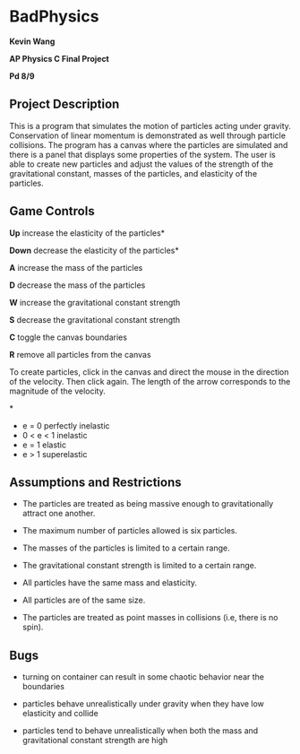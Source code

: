 # BadPhysics

**Kevin Wang**

**AP Physics C Final Project**

**Pd 8/9**

## Project Description

This is a program that simulates the motion of particles acting under gravity. Conservation of linear momentum is demonstrated as well through particle collisions. The program has a canvas where the particles are simulated and there is a panel that displays some properties of the system. The user is able to create new particles and adjust the values of the strength of the gravitational constant, masses of the particles, and elasticity of the particles.

## Game Controls

**Up** increase the elasticity of the particles*

**Down** decrease the elasticity of the particles*

**A** increase the mass of the particles

**D** decrease the mass of the particles

**W** increase the gravitational constant strength

**S** decrease the gravitational constant strength

**C** toggle the canvas boundaries

**R** remove all particles from the canvas

To create particles, click in the canvas and direct the mouse in the direction of the velocity. Then click again. The length of the arrow corresponds to the magnitude of the velocity.

\*
 - e = 0 perfectly inelastic
 - 0 < e < 1 inelastic
 - e = 1 elastic
 - e > 1 superelastic

## Assumptions and Restrictions

- The particles are treated as being massive enough to gravitationally attract one another.

- The maximum number of particles allowed is six particles.

- The masses of the particles is limited to a certain range.

- The gravitational constant strength is limited to a certain range.

- All particles have the same mass and elasticity.

- All particles are of the same size.

- The particles are treated as point masses in collisions (i.e, there is no spin).

## Bugs

- turning on container can result in some chaotic behavior near the boundaries

- particles behave unrealistically under gravity when they have low elasticity and collide

- particles tend to behave unrealistically when both the mass and gravitational constant strength are high
